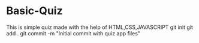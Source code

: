# Basic-Quiz
This is simple quiz made with the help of HTML,CSS,JAVASCRIPT
git init
git add .
git commit -m "Initial commit with quiz app files"
